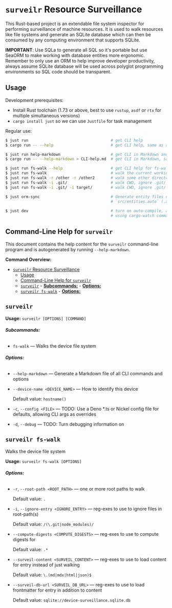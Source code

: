 # `surveilr` Resource Surveillance

This Rust-based project is an extendable file system inspector for performing
surveillance of machine resources. It is used to walk resources like file
systems and generate an SQLite database which can then be consumed by any
computing environment that supports SQLite.

**IMPORTANT**: Use SQLa to generate all SQL so it's portable but use SeaORM to
make working with database entities more ergonomic. Remember to only use an ORM
to help improve developer productivity, always assume SQLite database will be
used across polyglot programming environments so SQL code should be transparent.

## Usage

Development prerequisites:

- Install Rust toolchain (1.73 or above, best to use `rustup`, `asdf` or `rtx`
  for multiple simultaneous versions)
- `cargo install just` so we can use `Justfile` for task management

Regular use:

```bash
$ just run                                    # get CLI help
$ cargo run -- --help                         # get CLI help, same as above

$ just run help-markdown                      # get CLI in Markdown and update this README.md manually
$ cargo run -- --help-markdown > CLI-help.md  # get CLI in Markdown, same as above

$ just run fs-walk --help                     # get CLI help for fs-walk subcommand
$ just run fs-walk                            # walk the current working directory (CWD)
$ just run fs-walk -r /other -r /other2       # walk some other director(ies)
$ just run fs-walk -i .git/                   # walk CWD, ignore .git/ paths
$ just run fs-walk -i .git/ -i target/        # walk CWD, ignore .git/ and target/ paths

$ just orm-sync                               # Generate entity files of database `device-surveillance.sqlite.db` to
                                              # `src/entities.auto` (.auto indicates auto-generated)
                                              
$ just dev                                    # turn on auto-compile, auto-run during development
                                              # using cargo-watch command
```

## Command-Line Help for `surveilr`

This document contains the help content for the `surveilr` command-line program
and is autogenerated by running `--help-markdown`.

**Command Overview:**

- [`surveilr` Resource Surveillance](#surveilr-resource-surveillance)
  - [Usage](#usage)
  - [Command-Line Help for `surveilr`](#command-line-help-for-surveilr)
  - [`surveilr`](#surveilr)
          - [**Subcommands:**](#subcommands)
          - [**Options:**](#options)
  - [`surveilr fs-walk`](#surveilr-fs-walk)
          - [**Options:**](#options-1)

## `surveilr`

**Usage:** `surveilr [OPTIONS] [COMMAND]`

###### **Subcommands:**

- `fs-walk` — Walks the device file system

###### **Options:**

- `--help-markdown` — Generate a Markdown file of all CLI commands and options
- `--device-name <DEVICE_NAME>` — How to identify this device

  Default value: `hostname()`
- `-c`, `--config <FILE>` — TODO: Use a Deno *.ts or Nickel config file for
  defaults, allowing CLI args as overrides
- `-d`, `--debug` — TODO: Turn debugging information on

## `surveilr fs-walk`

Walks the device file system

**Usage:** `surveilr fs-walk [OPTIONS]`

###### **Options:**

- `-r`, `--root-path <ROOT_PATH>` — one or more root paths to walk

  Default value: `.`
- `-i`, `--ignore-entry <IGNORE_ENTRY>` — reg-exes to use to ignore files in
  root-path(s)

  Default value: `/(\.git|node_modules)/`
- `--compute-digests <COMPUTE_DIGESTS>` — reg-exes to use to compute digests for

  Default value: `.*`
- `--surveil-content <SURVEIL_CONTENT>` — reg-exes to use to load content for
  entry instead of just walking

  Default value: `\.(md|mdx|html|json)$`
- `--surveil-db-url <SURVEIL_DB_URL>` — reg-exes to use to load frontmatter for
  entry in addition to content

  Default value: `sqlite://device-surveillance.sqlite.db`
